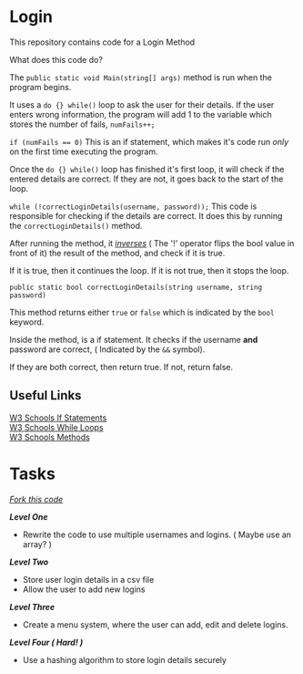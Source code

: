 # Login

This repository contains code for a Login Method

What does this code do?

The ```public static void Main(string[] args)``` method is run when the program begins.

It uses a ```do {} while()``` loop to ask the user for their details.
If the user enters wrong information, the program will add 1 to the variable which stores the number of fails, ```numFails++;```

```if (numFails == 0)``` 
This is an if statement, which makes it's code run _only_ on the first time executing the program.


Once the ```do {} while()``` loop has finished it's first loop, it will check if the entered details are correct. If they are not, it goes back to the start of the loop.

```while (!correctLoginDetails(username, password));``` This code is responsible for checking if the details are correct. It does this by running the ```correctLoginDetails()``` method.

After running the method, it [_inverses_](http://ctp.mkprog.com/en/csharp/logical_negation/) ( The '!' operator flips the bool value in front of it) the result of the method, and check if it is true.

If it is true, then it continues the loop.
If it is not true, then it stops the loop.


```public static bool correctLoginDetails(string username, string password)```

This method returns either ```true``` or ```false``` which is indicated by the ```bool``` keyword.

Inside the method, is a if statement. It checks if the username **and** password are correct, ( Indicated by the ```&&``` symbol).

If they are both correct, then return true.
If not, return false.


## Useful Links
[W3 Schools If Statements](https://www.w3schools.com/cs/cs_conditions.php) <br>
[W3 Schools While Loops](https://www.w3schools.com/cs/cs_while_loop.php)<br>
[W3 Schools Methods](https://www.w3schools.com/cs/cs_methods.php) <br>

# Tasks

[_Fork this code_](https://github.com/fslcoding/HowToFork "How To Fork")

**_Level One_**

+ Rewrite the code to use multiple usernames and logins. ( Maybe use an array? )

**_Level Two_**

+ Store user login details in a csv file
+ Allow the user to add new logins

**_Level Three_**

+ Create a menu system, where the user can add, edit and delete logins.

**_Level Four ( Hard! )_**

+ Use a hashing algorithm to store login details securely 